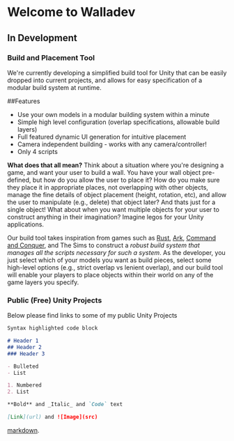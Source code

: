# Welcome to Walladev

## In Development

### Build and Placement Tool

We're currently developing a simplified build tool for Unity that can be easily dropped into current projects, and allows for easy specification of a modular build system at runtime.

##Features

- Use your own models in a modular building system within a minute
- Simple high level configuration (overlap specifications, allowable build layers)
- Full featured dynamic UI generation for intuitive placement
- Camera independent building - works with any camera/controller!
- Only 4 scripts

**What does that all mean?** Think about a situation where you're designing a game, and want your user to build a wall. You have your wall object pre-defined, but how do you allow the user to place it? How do you make sure they place it in appropriate places, not overlapping with other objects, manage the fine details of object placement (height, rotation, etc), and allow the user to manipulate (e.g., delete) that object later?
And thats just for a single object! What about when you want multiple objects for your user to construct anything in their imagination? Imagine legos for your Unity applications. 

Our build tool takes inspiration from games such as [Rust](https://www.youtube.com/watch?v=fAqK7N_qLZg), [Ark](https://www.google.com/url?sa=i&rct=j&q=&esrc=s&source=images&cd=&cad=rja&uact=8&ved=0ahUKEwj0x8HuxbXRAhVFRiYKHWy0C6UQjRwIBw&url=http%3A%2F%2Farksurvivalevolved.gamewalkthrough-universe.com%2Fbuildingstructures%2Fdefensivewallsdinogates%2FDefault.aspx&bvm=bv.142059868,d.amc&psig=AFQjCNH78020vW51JGoshJJPRCZLWPbd9g&ust=1484067886960272), [Command and Conquer](https://www.google.com/url?sa=i&rct=j&q=&esrc=s&source=images&cd=&cad=rja&uact=8&ved=0ahUKEwiq87L6xbXRAhWMLSYKHT25DjYQjRwIBw&url=http%3A%2F%2Fcnc.wikia.com%2Fwiki%2FSidebar&psig=AFQjCNE8Z7dhoNbVaWQ-cRjvDkhHf6AYjg&ust=1484067912374379), and The Sims to construct a _robust build system that manages all the scripts necessary for such a system_. As the developer, you just select which of your models you want as build pieces, select some high-level options (e.g., strict overlap vs lenient overlap), and our build tool will enable your players to place objects within their world on any of the game layers you specify. 


### Public (Free) Unity Projects
Below please find links to some of my public Unity Projects

```markdown
Syntax highlighted code block

# Header 1
## Header 2
### Header 3

- Bulleted
- List

1. Numbered
2. List

**Bold** and _Italic_ and `Code` text

[Link](url) and ![Image](src)
```

[markdown](https://guides.github.com/features/mastering-markdown/).

